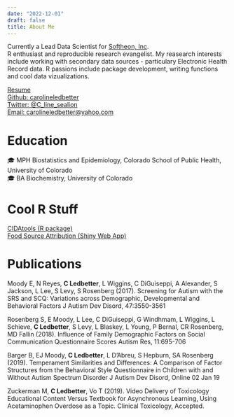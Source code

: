 ```yaml
---
date: "2022-12-01"
draft: false
title: About Me
---
```


Currently a Lead Data Scientist for 
[Softheon, Inc](http://www.softheon.com).  
R enthusiast and reproducible research evangelist. My reasearch interests include 
working with secondary data sources - particulary Electronic Health Record data. 
R passions include package development, writing functions and cool data vizualizations. 

[Resume](/ledbetter_resume.pdf)  
[Github: carolineledbetter](https://github.com/carolineledbetter/)    
[Twitter: @C_line_sealion](https://twitter.com/C_line_sealion)   
[Email: carolineledbetter@yahoo.com](mailto:carolineledbetter@yahoo.com)    

# Education  
:mortar_board: MPH Biostatistics and Epidemiology, 
    Colorado School of Public Health, 
    University of Colorado  
:mortar_board: BA Biochemistry, University of Colorado  

# Cool R Stuff
[CIDAtools (R package)](https://github.com/carolineledbetter/CIDAtools/)  
[Food Source Attribution (Shiny Web App)](https://coe-foodsafetytools.shinyapps.io/sourceattribution/)  

# Publications
Moody E, N Reyes, **C Ledbetter**, L Wiggins, C DiGuiseppi, A Alexander, S Jackson, L Lee, S Levy, S Rosenberg (2017). Screening for Autism with the SRS and SCQ: Variations across Demographic, Developmental and Behavioral Factors J Autism Dev Disord, 47:3550-3561
 
Rosenberg S, E Moody, L Lee, C DiGuiseppi, G Windhmam, L Wiggins, L Schieve, **C Ledbetter**, S Levy, L Blaskey, L Young, P Bernal, CR Rosenberg, MD Fallin (2018). Influence of Family Demographic Factors on Social Communication Questionnaire
Scores Autism Res, 11:695-706

Barger B, EJ Moody, **C Ledbetter**, L D’Abreu, S Hepburn, SA Rosenberg (2019). Temperament Similarities and Differences: A Comparison of Factor Structures from the Behavioral Style Questionnaire in Children with and Without Autism Spectrum Disorder J Autism Dev Disord, Online 02 Jan 19

Zuckerman M, **C Ledbetter**, Vo T (2019). Video Delivery of Toxicology Educational Content Versus Textbook for Asynchronous Learning, Using Acetaminophen Overdose as a Topic. Clinical Toxicology, Accepted.

